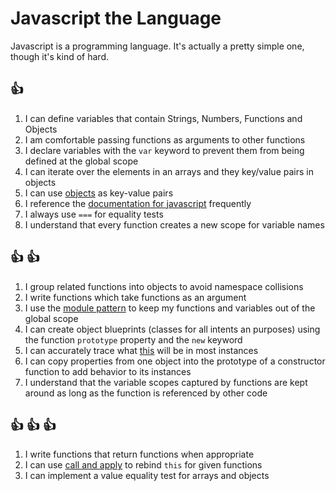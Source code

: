 # Javascript the Language

Javascript is a programming language. It's actually a pretty simple one, though
it's kind of hard.

## :+1:
1. I can define variables that contain Strings, Numbers, Functions and Objects
1. I am comfortable passing functions as arguments to other functions
1. I declare variables with the `var` keyword to prevent them from being defined at the global scope
1. I can iterate over the elements in an arrays and they key/value pairs in objects
1. I can use [objects](http://teamtreehouse.com/library/websites/javascript-foundations/objects/basic-objects) as key-value pairs
1. I reference the [documentation for
   javascript](https://developer.mozilla.org/en-US/docs/Web/JavaScript/Reference)
   frequently
1. I always use `===` for equality tests
1. I understand that every function creates a new scope for variable names

## :+1: :+1:
1. I group related functions into objects to avoid namespace collisions
1. I write functions which take functions as an argument
1. I use the [module
   pattern](http://www.adequatelygood.com/JavaScript-Module-Pattern-In-Depth.html)
   to keep my functions and variables out of the global scope
1. I can create object blueprints (classes for all intents an purposes) using the function `prototype` property and the `new` keyword
1. I can accurately trace what [this](http://trephine.org/t/index.php?title=Understanding_JavaScript%27s_this_keyword) will be in most instances
1. I can copy properties from one object into the prototype of a constructor function to add behavior to its instances
1. I understand that the variable scopes captured by functions are kept around as long as the function is referenced by other code

## :+1: :+1: :+1:
1. I write functions that return functions when appropriate
1. I can use [call and
   apply](http://trephine.org/t/index.php?title=JavaScript_call_and_apply) to
   rebind `this` for given functions
1. I can implement a value equality test for arrays and objects
